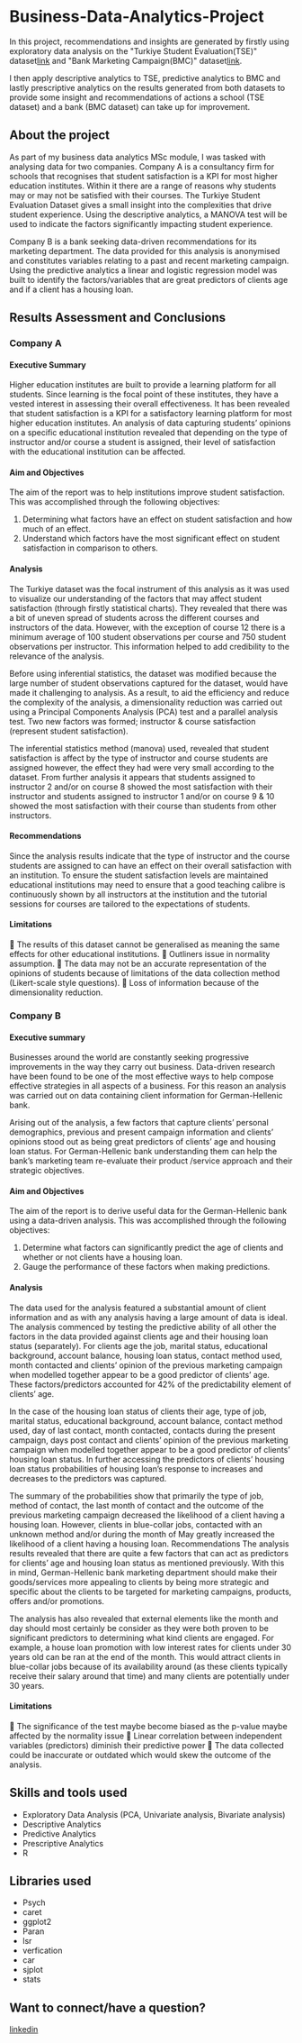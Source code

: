 # Business-Data-Analytics-Project
In this project, recommendations and insights are generated by firstly using exploratory data analysis on the "Turkiye Student Evaluation(TSE)" dataset[link](https://archive.ics.uci.edu/dataset/262/turkiye+student+evaluation) and "Bank Marketing Campaign(BMC)" dataset[link](https://archive.ics.uci.edu/dataset/222/bank+marketing). 

I then apply descriptive analytics to TSE, predictive analytics to BMC and lastly prescriptive analytics on the results generated from both datasets to provide some insight and recommendations of actions a school (TSE dataset) and a bank (BMC dataset) can take up for improvement.

## About the project
As part of my business data analytics MSc module, I was tasked with analysing data for two companies. Company A is a consultancy firm for schools that recognises that student satisfaction is a KPI for most higher education institutes. Within it there are a range of reasons why students may or may not be satisfied with their courses. The Turkiye Student Evaluation Dataset gives a small insight into the complexities that drive student experience. Using the descriptive analytics, a MANOVA test will be used to indicate the factors significantly impacting student experience.

Company B is a bank seeking data-driven recommendations for its marketing department. The data provided for this analysis is anonymised and constitutes variables relating to a past and recent marketing campaign. Using the predictive analytics a linear and logistic regression model was built to identify the factors/variables that are great predictors of clients age and if a client has a housing loan.  

## Results Assessment and Conclusions 

### Company A 
#### Executive Summary 
Higher education institutes are built to provide a learning platform for all students. Since learning is the focal point of these institutes, they have a vested interest in assessing their overall effectiveness. It has been revealed that student satisfaction is a KPI for a satisfactory learning platform for most higher education institutes. An analysis of data capturing students’ opinions on a specific educational institution revealed that depending on the type of instructor and/or course a student is assigned, their level of satisfaction with the educational institution can be affected. 

#### Aim and Objectives
The aim of the report was to help institutions improve student satisfaction. This was accomplished through the following objectives:
1.	Determining what factors have an effect on student satisfaction and how much of an effect.
2.	Understand which factors have the most significant effect on student satisfaction in comparison to others.

#### Analysis
The Turkiye dataset was the focal instrument of this analysis as it was used to visualize our understanding of the factors that may affect student satisfaction (through firstly statistical charts). They revealed that there was a bit of uneven spread of students across the different courses and instructors of the data. However, with the exception of course 12 there is a minimum average of 100 student observations per course and 750 student observations per instructor. This information helped to add credibility to the relevance of the analysis. 

Before using inferential statistics, the dataset was modified because the large number of student observations captured for the dataset, would have made it challenging to analysis. As a result, to aid the efficiency and reduce the complexity of the analysis, a dimensionality reduction was carried out using a Principal Components Analysis (PCA) test and a parallel analysis test. Two new factors was formed; instructor & course satisfaction (represent student satisfaction).

The inferential statistics method (manova) used, revealed that student satisfaction is affect by the type of instructor and course students are assigned however, the effect they had were very small according to the dataset. From further analysis it appears that students assigned to instructor 2 and/or on course 8 showed the most satisfaction with their instructor and students assigned to instructor 1 and/or on course 9 & 10 showed the most satisfaction with their course than students from other instructors.

#### Recommendations
Since the analysis results indicate that the type of instructor and the course students are assigned to can have an effect on their overall satisfaction with an institution. To ensure the student satisfaction levels are maintained educational institutions may need to ensure that a good teaching calibre is continuously shown by all instructors at the institution and the tutorial sessions for courses are tailored to the expectations of students.

#### Limitations
	The results of this dataset cannot be generalised as meaning the same effects for other educational institutions.
	Outliners issue in normality assumption.
	The data may not be an accurate representation of the opinions of students because of limitations of the data collection method (Likert-scale style questions).
	Loss of information because of the dimensionality reduction.

### Company B
#### Executive summary
Businesses around the world are constantly seeking progressive improvements in the way they carry out business. Data-driven research have been found to be one of the most effective ways to help compose effective strategies in all aspects of a business. For this reason an analysis was carried out on data containing client information for German-Hellenic bank. 

Arising out of the analysis, a few factors that capture clients’ personal demographics, previous and present campaign information and clients’ opinions stood out as being great predictors of clients’ age and housing loan status. For German-Hellenic bank understanding them can help the bank’s marketing team re-evaluate their product /service approach and their strategic objectives.

#### Aim and Objectives
The aim of the report is to derive useful data for the German-Hellenic bank using a data-driven analysis. This was accomplished through the following objectives:
1.	Determine what factors can significantly predict the age of clients and whether or not clients have a housing loan.
2.	Gauge the performance of these factors when making predictions.

#### Analysis
The data used for the analysis featured a substantial amount of client information and as with any analysis having a large amount of data is ideal. The analysis commenced by testing the predictive ability of all other the factors in the data provided against clients age and their housing loan status (separately).  For clients age the job, marital status, educational background, account balance, housing loan status, contact method used, month contacted and clients’ opinion of the previous marketing campaign when modelled together appear to be a good predictor of clients’ age. These factors/predictors accounted for 42% of the predictability element of clients’ age.

In the case of the housing loan status of clients their age, type of job, marital status, educational background, account balance, contact method used, day of last contact, month contacted, contacts during the present campaign, days post contact and clients’ opinion of the previous marketing campaign when modelled together appear to be a good predictor of clients’ housing loan status. In further accessing the predictors of clients’ housing loan status probabilities of housing loan’s response to increases and decreases to the predictors was captured.

The summary of the probabilities show that primarily the type of job, method of contact, the last month of contact and the outcome of the previous marketing campaign decreased the likelihood of a client having a housing loan. However, clients in blue-collar jobs, contacted with an unknown method and/or during the month of May greatly increased the likelihood of a client having a housing loan. 
Recommendations
The analysis results revealed that there are quite a few factors that can act as predictors for clients’ age and housing loan status as mentioned previously.  With this in mind, German-Hellenic bank marketing department should make their goods/services more appealing to clients by being more strategic and specific about the clients to be targeted for marketing campaigns, products, offers and/or promotions. 

The analysis has also revealed that external elements like the month and day should most certainly be consider as they were both proven to be significant predictors to determining what kind clients are engaged. For example, a house loan promotion with low interest rates for clients under 30 years old can be ran at the end of the month. This would attract clients in blue-collar jobs because of its availability around (as these clients typically receive their salary around that time) and many clients are potentially under 30 years. 


#### Limitations
	The significance of the test maybe become biased as the p-value maybe affected by the normality issue
	Linear correlation between independent variables (predictors) diminish their predictive power
	The data collected could be inaccurate or outdated which would skew the outcome of the analysis.



## Skills and tools used
- Exploratory Data Analysis (PCA, Univariate analysis, Bivariate analysis)
- Descriptive Analytics
- Predictive Analytics
- Prescriptive Analytics
- R

## Libraries used
- Psych
- caret
- ggplot2
- Paran
- lsr
- verfication
- car
- sjplot
- stats

## Want to connect/have a question? 
[linkedin](https://www.linkedin.com/in/kishawndorman/)

